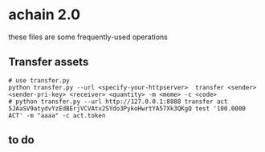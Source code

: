 # achain 2.0 

these files are some frequently-used operations

## Transfer assets

```
# use transfer.py
python transfer.py --url <specify-your-httpserver>  transfer <sender> <sender-pri-key> <receiver> <quantity> -m <mome> -c <code>
# python transfer.py --url http://127.0.0.1:8888 transfer act 5JAaSV9atydvYzEdBErjVCVAtx2SYdo3PykoHwrtYA57Xk3QKgQ test '100.0000 ACT' -m "aaaa" -c act.token

```
## to do
